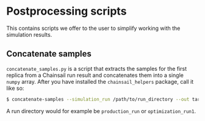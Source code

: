 # Postprocessing scripts
This contains scripts we offer to the user to simplify working with the simulation results.

## Concatenate samples
`concatenate_samples.py` is a script that extracts the samples for the first replica from a Chainsail run result and concatenates them into a single `numpy` array.
After you have installed the `chainsail_helpers` package, call it like so:
```bash
$ concatenate-samples --simulation_run /path/to/run_directory --out target_samples.npy
```
A run directory would for example be `production_run` or `optimization_run1`.
